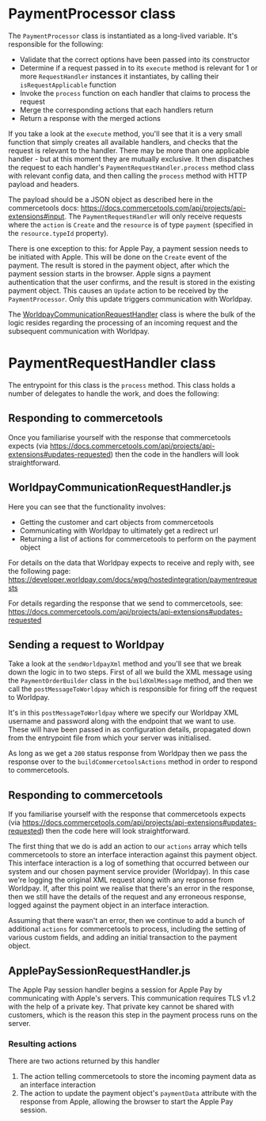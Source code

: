 # PaymentProcessor class

The `PaymentProcessor` class is instantiated as a long-lived variable. It's responsible for the following:

- Validate that the correct options have been passed into its constructor
- Determine if a request passed in to its `execute` method is relevant for 1 or more `RequestHandler` instances it instantiates, by calling their `isRequestApplicable` function 
- Invoke the `process` function on each handler that claims to process the request
- Merge the corresponding actions that each handlers return
- Return a response with the merged actions

If you take a look at the `execute` method, you'll see that it is
a very small function that simply creates all available handlers, and checks that the request is relevant to the handler.
There may be more than one applicable handler - but at this moment they are mutually exclusive.
It then dispatches the request to each handler's `PaymentRequestHandler.process` method 
class with relevant config data, and then calling the `process` method with HTTP payload and headers.

The payload should be a JSON object as described here in the commercetools docs:
https://docs.commercetools.com/api/projects/api-extensions#input. The `PaymentRequestHandler` will
only receive requests where the `action` is `Create` and the `resource` is of type `payment` (specified in
the `resource.typeId` property).

There is one exception to this: for Apple Pay, a payment session needs to be initiated with Apple. This will be done
on the `Create` event of the payment. The result is stored in the payment object, after which the payment session starts
in the browser. Apple signs a payment authentication that the user confirms, and the result is stored in the existing payment object.
This causes an `Update` action to be received by the `PaymentProcessor`. Only this update triggers communication with Worldpay. 

The [WorldpayCommunicationRequestHandler](#WorldpayCommunicationRequestHandler.js) class is where the bulk of the logic resides regarding the processing of an incoming request and the subsequent communication with Worldpay.

# PaymentRequestHandler class

The entrypoint for this class is the `process` method. This class holds a number of delegates to handle the work, and does the following:

## Responding to commercetools

Once you familiarise yourself with the response that commercetools expects
(via https://docs.commercetools.com/api/projects/api-extensions#updates-requested) then the code in the handlers will
look straightforward.

## WorldpayCommunicationRequestHandler.js

Here you can see that the functionality involves:

- Getting the customer and cart objects from commercetools
- Communicating with Worldpay to ultimately get a redirect url
- Returning a list of actions for commercetools to perform on the payment object

For details on the data that Worldpay expects to receive and reply with, see the following page:
https://developer.worldpay.com/docs/wpg/hostedintegration/paymentrequests

For details regarding the response that we send to commercetools, see:
https://docs.commercetools.com/api/projects/api-extensions#updates-requested

## Sending a request to Worldpay

Take a look at the `sendWorldpayXml` method and you'll see that we break down the logic in to two steps.
First of all we build the XML message using the `PaymentOrderBuilder` class in the `buildXmlMessage` method,
and then we call the `postMessageToWorldpay` which is responsible for firing off the request to Worldpay.

It's in this `postMessageToWorldpay` where we specify our Worldpay XML username and password along with
the endpoint that we want to use. These will have been passed in as configuration details, propagated down
from the entrypoint file from which your server was initialised.

As long as we get a `200` status response from Worldpay then we pass the response over to the
`buildCommercetoolsActions` method in order to respond to commercetools.

## Responding to commercetools

If you familiarise yourself with the response that commercetools expects
(via https://docs.commercetools.com/api/projects/api-extensions#updates-requested) then the code here will
look straightforward.

The first thing that we do is add an action to our `actions` array which tells commercetools to store
an interface interaction against this payment object. This interface interaction is a log of
something that occurred between our system and our chosen payment service provider (Worldpay). In this case
we're logging the original XML request along with any response from Worldpay. If, after this point
we realise that there's an error in the response, then we still have the details of the request and any
erroneous response, logged against the payment object in an interface interaction.

Assuming that there wasn't an error, then we continue to add a bunch of additional `actions` for commercetools
to process, including the setting of various custom fields, and adding an initial transaction to the payment
object.

## ApplePaySessionRequestHandler.js

The Apple Pay session handler begins a session for Apple Pay by communicating with Apple's servers. This communication requires TLS v1.2 with the help of a private key. That private key cannot be shared with customers, which is the reason this step in the payment process runs on the server.

### Resulting actions

There are two actions returned by this handler

1. The action telling commercetools to store the incoming payment data as an interface interaction
2. The action to update the payment object's `paymentData` attribute with the response from Apple, allowing the browser to start the Apple Pay session.
